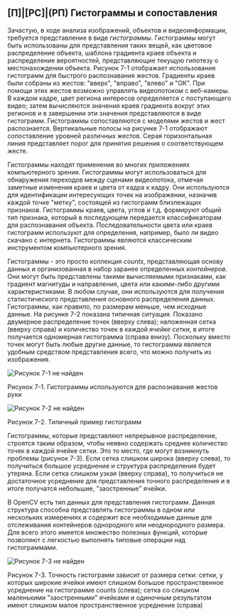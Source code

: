## [П]|[РС]|(РП) Гистограммы и сопоставления

Зачастую, в ходе анализа изображений, объектов и видеоинформации, требуется представление в виде *гистограммы*. Гистограммы могут быть использованы для представления таких вещей, как цветовое распределение объекта, шаблона градиента краев объекта и распределение вероятностей, представляющие текущую гипотезу о местонахождении объекта. Рисунок 7-1 отображает использование гистограмм для быстрого распознавания жестов. Градиенты краев были собраны из жестов: "вверх", "вправо", "влево" и "ОК". При помощи этих жестов возможно управлять видеопотоком с веб-камеры. В каждом кадре, цвет региона интересов определяется с поступающего видео; затем вычисляются значения краев градиента вокруг этих регионов и в завершении эти значения представляются в виде гистограмм. Гистограммы сопоставляются с моделями жестов и жест распознается. Вертикальные полосы на рисунке 7-1 отображают сопоставление уровней различных жестов. Серая горизонтальная линия представляет порог для принятия решения о соответствующем жесте. 

Гистограммы находят применения во многих приложениях компьютерного зрения. Гистограммы могут использоваться для обнаружения переходов между сценами видеопотока, отмечая заметные изменения краев и цвета от кадра к кадру. Они используются для идентификации интересующих точек на изображении, назначив каждой точке "метку", состоящей из гистограмм близлежащих признаков. Гистограммы краев, цвета, углов и т.д. формируют общий тип признака, который в последующем передается классификаторам для распознавания объекта. Последовательности цвета или краев гистограмм используют для определения, например, было ли видео скачано с интернета. Гистограммы являются классическим инструментом компьютерного зрения.

Гистограммы - это просто коллекция *counts*, представляющая основу данных и организованная в набор заранее определенных *контейнеров*. Они могут быть представлены такими вычисляемыми признаками, как градиент магнитуды и направления, цвета или какими-либо другими характеристиками. В любом случае, они используются для получения статистического представления основного распределения данных. Гистограммы, как правило, по размерам меньше, чем исходные данные. На рисунке 7-2 показана типичная ситуация. Показано двумерное распределение точек (вверху слева); наложенная сетка (вверху справа) и количество точек в каждой *ячейке сетки*, в итоге получается одномерная гистограмма (справа внизу). Поскольку вместо точек могут быть любые другие данные, то гистограмма является удобным средством представления всего, что можно получить из изображения.

![Рисунок 7-1 не найден](Images/Pic_7_1.jpg)

Рисунок 7-1. Гистограммы используются для распознавания жестов руки

![Рисунок 7-2 не найден](Images/Pic_7_2.jpg)

Рисунок 7-2. Типичный пример гистограмм

Гистограммы, которые представляют непрерывное распределение, строятся таким образом, чтобы неявно содержать среднее количество точек в каждой ячейке сетки. Это то место, где могут возникнуть проблемы (рисунок 7-3). Если сетка слишком широка (вверху слева), то получиться большое усреднение и структура распределения будет утеряна. Если сетка слишком узкая (вверху справа), то получиться не достаточное усреднение для представления точного распределения и в итоге получатся небольшие, "заостренные" ячейки. 

В OpenCV есть тип данных для представления гистограмм. Данная структура способна представлять гистограммы в одном или нескольких измерениях и содержит все необходимые данные для отслеживания контейнеров однородного или неоднородного размера. Для всего этого имеется множество полезных функций, которые позволяют с легкостью выполнять типовые операции над гистограммами.

![Рисунок 7-3 не найден](Images/Pic_7_3.jpg)

Рисунок 7-3. Точность гистограмм зависит от размера сетки: сетки, у которых широкие ячейки имеют слишком большое пространственное усреднение на гистограмме counts (слева); сетка со слишком маленькими "заостренными" ячейками и одиночным результатом имеют слишком малое пространственное усреднение (справа)

